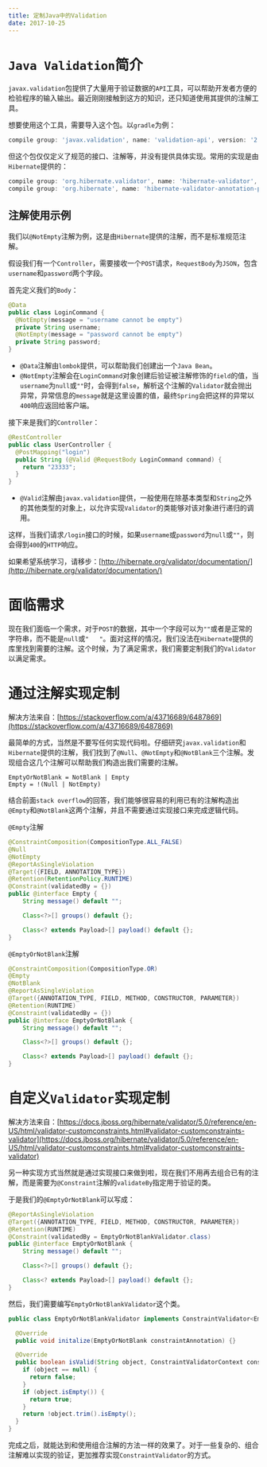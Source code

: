 ```yaml
---
title: 定制Java中的Validation
date: 2017-10-25
---
```

 
# `Java Validation`简介
 
`javax.validation`包提供了大量用于验证数据的`API`工具，可以帮助开发者方便的检验程序的输入输出。最近刚刚接触到这方的知识，还只知道使用其提供的注解工具。

想要使用这个工具，需要导入这个包。以`gradle`为例：

```groovy
compile group: 'javax.validation', name: 'validation-api', version: '2.0.0.Final'
```

但这个包仅仅定义了规范的接口、注解等，并没有提供具体实现。常用的实现是由`Hibernate`提供的：

```groovy
compile group: 'org.hibernate.validator', name: 'hibernate-validator', version: '6.0.3.Final'
compile group: 'org.hibernate', name: 'hibernate-validator-annotation-processor', version: '6.0.3.Final'
```

## 注解使用示例

我们以`@NotEmpty`注解为例，这是由`Hibernate`提供的注解，而不是标准规范注解。

假设我们有一个`Controller`，需要接收一个`POST`请求，`RequestBody`为`JSON`，包含`username`和`password`两个字段。

首先定义我们的`Body`：

```java
@Data
public class LoginCommand {
  @NotEmpty(message = "username cannot be empty")
  private String username;
  @NotEmpty(message = "password cannot be empty")
  private String password;
}
```

- `@Data`注解由`lombok`提供，可以帮助我们创建出一个`Java Bean`。
- `@NotEmpty`注解会在`LoginCommand`对象创建后验证被注解修饰的`field`的值，当`username`为`null`或`""`时，会得到`false`，解析这个注解的`Validator`就会抛出异常，异常信息的`message`就是这里设置的值，最终`Spring`会把这样的异常以`400`响应返回给客户端。

接下来是我们的`Controller`：

```java
@RestController
public class UserController {
  @PostMapping("login")
  public String (@Valid @RequestBody LoginCommand command) {
    return "23333";
  }
}
```

- `@Valid`注解由`javax.validation`提供，一般使用在除基本类型和`String`之外的其他类型的对象上，以允许实现`Validator`的类能够对该对象进行递归的调用。

这样，当我们请求`/login`接口的时候，如果`username`或`password`为`null`或`""`，则会得到`400`的`HTTP`响应。

如果希望系统学习，请移步：[http://hibernate.org/validator/documentation/](http://hibernate.org/validator/documentation/)

# 面临需求

现在我们面临一个需求，对于`POST`的数据，其中一个字段可以为`""`或者是正常的字符串，而不能是`null`或`"   "`。面对这样的情况，我们没法在`Hibernate`提供的库里找到需要的注解。这个时候，为了满足需求，我们需要定制我们的`Validator`以满足需求。

# 通过注解实现定制

解决方法来自：[https://stackoverflow.com/a/43716689/6487869](https://stackoverflow.com/a/43716689/6487869)

最简单的方式，当然是不要写任何实现代码啦。仔细研究`javax.validation`和`Hibernate`提供的注解，我们找到了`@Null`、`@NotEmpty`和`@NotBlank`三个注解。发现组合这几个注解可以帮助我们构造出我们需要的注解。

```
EmptyOrNotBlank = NotBlank | Empty
Empty = !(Null | NotEmpty)
```

结合前面`stack overflow`的回答，我们能够很容易的利用已有的注解构造出`@Empty`和`@NotBlank`这两个注解，并且不需要通过实现接口来完成逻辑代码。

`@Empty`注解

```java
@ConstraintComposition(CompositionType.ALL_FALSE)
@Null
@NotEmpty
@ReportAsSingleViolation
@Target({FIELD, ANNOTATION_TYPE})
@Retention(RetentionPolicy.RUNTIME)
@Constraint(validatedBy = {})
public @interface Empty {
    String message() default "";

    Class<?>[] groups() default {};

    Class<? extends Payload>[] payload() default {};
}
```

`@EmptyOrNotBlank`注解

```java
@ConstraintComposition(CompositionType.OR)
@Empty
@NotBlank
@ReportAsSingleViolation
@Target({ANNOTATION_TYPE, FIELD, METHOD, CONSTRUCTOR, PARAMETER})
@Retention(RUNTIME)
@Constraint(validatedBy = {})
public @interface EmptyOrNotBlank {
    String message() default "";

    Class<?>[] groups() default {};

    Class<? extends Payload>[] payload() default {};
}
```

# 自定义`Validator`实现定制

解决方法来自：[https://docs.jboss.org/hibernate/validator/5.0/reference/en-US/html/validator-customconstraints.html#validator-customconstraints-validator](https://docs.jboss.org/hibernate/validator/5.0/reference/en-US/html/validator-customconstraints.html#validator-customconstraints-validator)

另一种实现方式当然就是通过实现接口来做到啦，现在我们不用再去组合已有的注解，而是需要为`@Constraint`注解的`validateBy`指定用于验证的类。

于是我们的`@EmptyOrNotBlank`可以写成：

```java
@ReportAsSingleViolation
@Target({ANNOTATION_TYPE, FIELD, METHOD, CONSTRUCTOR, PARAMETER})
@Retention(RUNTIME)
@Constraint(validatedBy = EmptyOrNotBlankValidator.class)
public @interface EmptyOrNotBlank {
    String message() default "";

    Class<?>[] groups() default {};

    Class<? extends Payload>[] payload() default {};
}
```

然后，我们需要编写`EmptyOrNotBlankValidator`这个类。

```java
public class EmptyOrNotBlankValidator implements ConstraintValidator<EmptyOrNotBlank, String> {

  @Override
  public void initalize(EmptyOrNotBlank constraintAnnotation) {}

  @Override
  public boolean isValid(String object, ConstraintValidatorContext constraintContext) {
    if (object == null) {
      return false;
    }
    if (object.isEmpty()) {
      return true;
    }
    return !object.trim().isEmpty();
  }
}
```

完成之后，就能达到和使用组合注解的方法一样的效果了。对于一些复杂的、组合注解难以实现的验证，更加推荐实现`ConstraintValidator`的方式。
